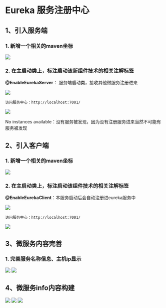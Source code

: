 # Eureka 服务注册中心

## 1、引入服务端

### 1. 新增一个相关的maven坐标
![](http://ww1.sinaimg.cn/large/005PjuVtgy1fqs6xjh6tgj30ix02pt8k.jpg)

### 2. 在主启动类上，标注启动该新组件技术的相关注解标签
  **@EnableEurekaServer**：   服务端启动类，接收其他微服务注册进来
  
![](http://ww1.sinaimg.cn/large/005PjuVtgy1fqrj4e1s5sj30ua061q2y.jpg)

	访问服务中心：http://localhost:7001/
	
![](http://ww1.sinaimg.cn/large/005PjuVtgy1fqrh8ozpvfj31gk0e50te.jpg)

No instances available：没有服务被发现，因为没有注册服务进来当然不可能有服务被发现

## 2、引入客户端

### 1. 新增一个相关的maven坐标
![](http://ww1.sinaimg.cn/large/005PjuVtgy1fqs6w7echlj30ho07hdfx.jpg)

### 2. 在主启动类上，标注启动该组件技术的相关注解标签
  **@EnableEurekaClient**：本服务启动后会自动注册进eureka服务中
  
![](http://ww1.sinaimg.cn/large/005PjuVtgy1fqrj8hl1roj30li02ejr7.jpg)

	访问服务中心：http://localhost:7001/
	
![](http://ww1.sinaimg.cn/large/005PjuVtgy1fqrjabybuzj31gt0eeq3p.jpg)

## 3、微服务内容完善

### 1. 完善服务名称信息、主机ip显示
![](http://ww1.sinaimg.cn/large/005PjuVtgy1fqrlygleg2j30li03wq2u.jpg)
![](http://ww1.sinaimg.cn/large/005PjuVtgy1fqrm05csh8j311e0cl0t3.jpg)

## 4、微服务info内容构建
![](http://ww1.sinaimg.cn/large/005PjuVtgy1fqs7ptri5kj30hz0bm3yp.jpg)
![](http://ww1.sinaimg.cn/large/005PjuVtgy1fqs6tlbqwqj30u204y3yh.jpg)
![](http://ww1.sinaimg.cn/large/005PjuVtgy1fqs6u7pg1nj30tr09mglp.jpg)